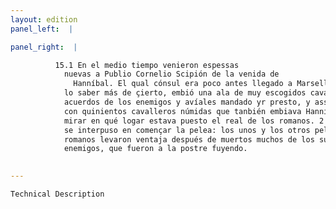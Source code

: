 ```yaml
---
layout: edition
panel_left:  |

panel_right:  |

          15.1 En el medio tiempo venieron espessas
            nuevas a Publio Cornelio Scipión de la venida de
              Hanníbal. El qual cónsul era poco antes llegado a Marsella y, por
            lo saber más de çierto, embió una ala de muy escogidos cavalleros a descobrir los
            acuerdos de los enemigos y avíales mandado yr presto, y assí lo fizieron, y recontraron
            con quinientos cavalleros númidas que tanbién embiava Hanníbal a
            mirar en qué logar estava puesto el real de los romanos. 2 Ninguna tardança
            se interpuso en començar la pelea: los unos y los otros pelearon agramente; al fin, los
            romanos levaron ventaja después de muertos muchos de los suyos y muchos más de los
            enemigos, que fueron a la postre fuyendo.
        

---
```



    Technical Description
